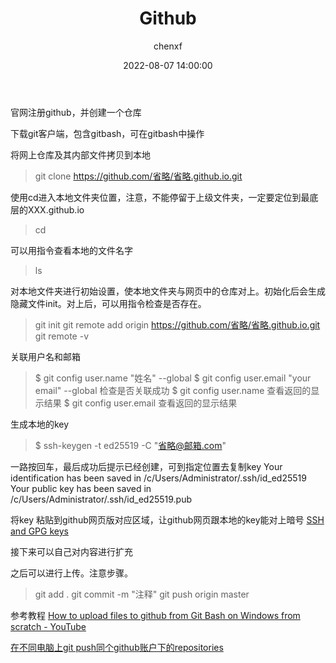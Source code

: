 ﻿---
layout:     post
title:      "Github"
subtitle:   ""
date:       2022-08-07 14:00:00
author:     "chenxf"
header-img: ""
---

官网注册github，并创建一个仓库

下载git客户端，包含gitbash，可在gitbash中操作

将网上仓库及其内部文件拷贝到本地
> git clone https://github.com/省略/省略.github.io.git

使用cd进入本地文件夹位置，注意，不能停留于上级文件夹，一定要定位到最底层的XXX.github.io
> cd

可以用指令查看本地的文件名字
> ls

对本地文件夹进行初始设置，使本地文件夹与网页中的仓库对上。初始化后会生成隐藏文件init。对上后，可以用指令检查是否存在。
> git init
> git remote add origin https://github.com/省略/省略.github.io.git
> git remote -v

关联用户名和邮箱
> $ git config user.name "姓名" --global
> $ git config user.email "your email" --global
检查是否关联成功
> $ git config user.name
查看返回的显示结果
> $ git config user.email
查看返回的显示结果

生成本地的key
> $ ssh-keygen -t ed25519 -C "省略@邮箱.com"

一路按回车，最后成功后提示已经创建，可到指定位置去复制key
Your identification has been saved in /c/Users/Administrator/.ssh/id_ed25519
Your public key has been saved in /c/Users/Administrator/.ssh/id_ed25519.pub

将key 粘贴到github网页版对应区域，让github网页跟本地的key能对上暗号
[SSH and GPG keys](https://github.com/settings/keys)

接下来可以自己对内容进行扩充

之后可以进行上传。注意步骤。
> git add .
> git commit -m "注释"
> git push origin master


参考教程
[How to upload files to github from Git Bash on Windows from scratch - YouTube](https://www.youtube.com/watch?v=2vASHVT0qKc)

[在不同电脑上git push同个github账户下的repositories](https://yulijia.net/cn/%E8%BD%AF%E4%BB%B6%E4%B8%96%E7%95%8C/2013/02/06/use-one-github-account-on-two-computers.html)
